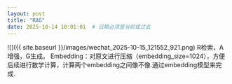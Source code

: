 ```yaml
---
layout: post
title: "RAG"
date: 2025-10-14 10:01:01  # 日期必须是当前或过去
---
```




![]({{ site.baseurl }}/images/wechat_2025-10-15_121552_921.png)
R检索，A增强，G生成。
Embedding：对原文进行压缩（embedding_size=1024），方便后续进行数学计算，计算两个embedding之间像不像.通过embedding模型来完成.
